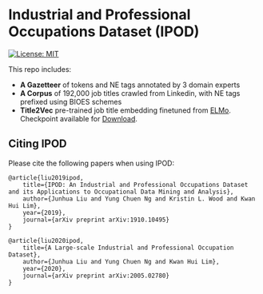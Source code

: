 # Industrial and Professional Occupations Dataset (IPOD)

[![License: MIT](https://img.shields.io/badge/License-GPLv3-brightgreen.svg)](https://www.gnu.org/licenses/quick-guide-gplv3.pdf)
<br>

This repo includes:
* **A Gazetteer** of tokens and NE tags annotated by 3 domain experts
* **A Corpus** of 192,000 job titles crawled from Linkedin, with NE tags prefixed using BIOES schemes
* **Title2Vec** pre-trained job title embedding finetuned from [ELMo](https://github.com/allenai/bilm-tf). Checkpoint available for [Download](https://drive.google.com/open?id=1xtTYiMEy824lFvID140w-CKhRiC2Eg--).

## Citing IPOD

Please cite the following papers when using IPOD: 

```
@article{liu2019ipod,
    title={IPOD: An Industrial and Professional Occupations Dataset and its Applications to Occupational Data Mining and Analysis},
    author={Junhua Liu and Yung Chuen Ng and Kristin L. Wood and Kwan Hui Lim},
    year={2019},
    journal={arXiv preprint arXiv:1910.10495}
}

@article{liu2020ipod,
    title={A Large-scale Industrial and Professional Occupation Dataset},
    author={Junhua Liu and Yung Chuen Ng and Kwan Hui Lim},
    year={2020},
    journal={arXiv preprint arXiv:2005.02780}
}
```
